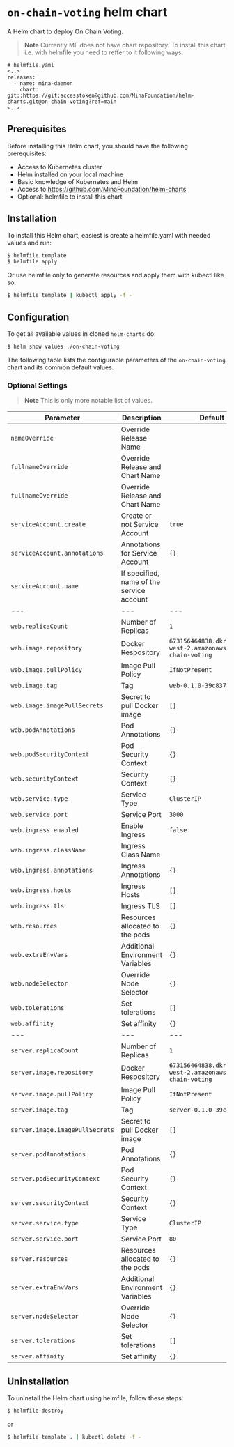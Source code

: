 # `on-chain-voting` helm chart

A Helm chart to deploy On Chain Voting.

> **Note** Currently MF does not have chart repository. To install this chart i.e. with helmfile you need to reffer to it following ways:
```console
# helmfile.yaml
<..>
releases:
  - name: mina-daemon
    chart: git::https://git:accesstoken@github.com/MinaFoundation/helm-charts.git@on-chain-voting?ref=main
<..>
```

## Prerequisites

Before installing this Helm chart, you should have the following prerequisites:

 - Access to Kubernetes cluster
 - Helm installed on your local machine
 - Basic knowledge of Kubernetes and Helm
 - Access to https://github.com/MinaFoundation/helm-charts
 - Optional: helmfile to install this chart

## Installation

To install this Helm chart, easiest is create a helmfile.yaml with needed values and run:

```bash
$ helmfile template
$ helmfile apply
```

Or use helmfile only to generate resources and apply them with kubectl like so:

```bash
$ helmfile template | kubectl apply -f -
```

## Configuration

To get all available values in cloned `helm-charts` do:

```bash
$ helm show values ./on-chain-voting
```

The following table lists the configurable parameters of the `on-chain-voting` chart and its common default values.


### Optional Settings

> **Note** This is only more notable list of values.

Parameter | Description | Default
--- | --- | ---
`nameOverride` | Override Release Name | ` `
`fullnameOverride` | Override Release and Chart Name | ` `
`fullnameOverride` | Override Release and Chart Name | ` `
`serviceAccount.create` | Create or not Service Account | `true`
`serviceAccount.annotations` | Annotations for Service Account | `{}`
`serviceAccount.name` | If specified, name of the service account | ` `
--- | --- | ---
`web.replicaCount` | Number of Replicas | `1`
`web.image.repository` | Docker Respository | `673156464838.dkr.ecr.us-west-2.amazonaws.com/on-chain-voting`
`web.image.pullPolicy` | Image Pull Policy| `IfNotPresent`
`web.image.tag` | Tag | `web-0.1.0-39c837a`
`web.image.imagePullSecrets` | Secret to pull Docker image | `[]`
`web.podAnnotations` | Pod Annotations | `{}`
`web.podSecurityContext` | Pod Security Context | `{}`
`web.securityContext` | Security Context | `{}`
`web.service.type` | Service Type | `ClusterIP`
`web.service.port` | Service Port | `3000`
`web.ingress.enabled` | Enable Ingress | `false`
`web.ingress.className` | Ingress Class Name | ` `
`web.ingress.annotations` | Ingress Annotations | `{}`
`web.ingress.hosts` | Ingress Hosts | `[]`
`web.ingress.tls` | Ingress TLS | `[]`
`web.resources` | Resources allocated to the pods | `{}`
`web.extraEnvVars` | Additional Environment Variables | `{}`
`web.nodeSelector` | Override Node Selector | `{}`
`web.tolerations` | Set tolerations | `[]`
`web.affinity` | Set affinity | `{}`
--- | --- | ---
`server.replicaCount` | Number of Replicas | `1`
`server.image.repository` | Docker Respository | `673156464838.dkr.ecr.us-west-2.amazonaws.com/on-chain-voting`
`server.image.pullPolicy` | Image Pull Policy| `IfNotPresent`
`server.image.tag` | Tag | `server-0.1.0-39c837a`
`server.image.imagePullSecrets` | Secret to pull Docker image | `[]`
`server.podAnnotations` | Pod Annotations | `{}`
`server.podSecurityContext` | Pod Security Context | `{}`
`server.securityContext` | Security Context | `{}`
`server.service.type` | Service Type | `ClusterIP`
`server.service.port` | Service Port | `80`
`server.resources` | Resources allocated to the pods | `{}`
`server.extraEnvVars` | Additional Environment Variables | `{}`
`server.nodeSelector` | Override Node Selector | `{}`
`server.tolerations` | Set tolerations | `[]`
`server.affinity` | Set affinity | `{}`

## Uninstallation

To uninstall the Helm chart using helmfile, follow these steps:

```bash
$ helmfile destroy
```
or
```bash
$ helmfile template . | kubectl delete -f -
```
